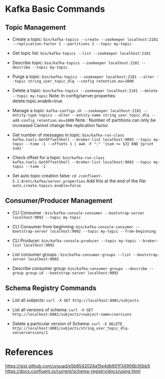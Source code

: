 # Kafka Basic Commands

## Topic Management
- Create a topic: `bin/kafka-topics --create --zookeeper localhost:2181 --replication-factor 1 --partitions 2 --topic my-topic`

- Get topic list: `bin/kafka-topics --list --zookeeper localhost:2181`

- Describe topic: `bin/kafka-topics --zookeeper localhost:2181 --describe --topic my-topic`

- Purge a topic: `bin/kafka-topics --zookeeper localhost:2181 --alter --topic string_user_topic_dlq --config retention.ms=1000`

- Delete a topic: `bin/kafka-topics --zookeeper localhost:2181 --delete --topic my-topic`
Note: In config/server.properties delete.topic.enable=true

- Manage a topic: `kafka-configs.sh --zookeeper localhost:2181 --entity-type topics --alter --entity-name string_user_topic_dlq --add-config retention.ms=1000`
Note : Number of partitions can only be increased
	   Cannot change the replication factor

- Get number of messages in topic: `bin/kafka-run-class kafka.tools.GetOffsetShell --broker-list localhost:9093 --topic my-topic --time -1 --offsets 1 | awk -F ":" '{sum += $3} END {print sum}'`

- Check offset for a topic: `bin/kafka-run-class kafka.tools.GetOffsetShell --broker-list localhost:9093 --topic my-topic --time -1`

- Set auto topic creation false: 
`cd /confluent-5.1.0/etc/kafka/server.properties`
Add this at the end of the file: `auto.create.topics.enable=false`


## Consumer/Producer Management
- CLI Consumer : `bin/kafka-console-consumer --bootstrap-server localhost:9092 --topic my-topic`

- CLI Consumer from beginning: `bin/kafka-console-consumer --bootstrap-server localhost:9092 --topic my-topic --from-beginning`

- CLI Producer: `bin/kafka-console-producer --topic my-topic --broker-list localhost:9092`

- List consumer groups : `bin/kafka-consumer-groups --list --bootstrap-server localhost:9092`

- Describe consumer group: `bin/kafka-consumer-groups --describe --group group-id --bootstrap-server localhost:9092`

## Schema Registry Commands
- List all subjects: `curl -X GET http://localhost:8081/subjects`

- List all versions of schema: `curl -X GET http://localhost:8081/subjects/<subject-name>/versions`

- Delete a particular version of Schema: `curl -X DELETE http://localhost:8081/subjects/string_user_topic_dlq-value/versions/1`


# References
https://gist.github.com/ursuad/e5b8542024a15e4db601f34906b30bb5
https://docs.confluent.io/current/schema-registry/docs/using.html